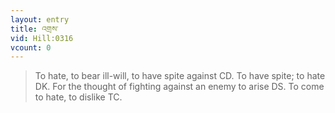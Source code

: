 ```yaml
---
layout: entry
title: འགྲས་
vid: Hill:0316
vcount: 0
---
```

> To hate, to bear ill-will, to have spite against CD\. To have spite; to hate DK\. For the thought of fighting against an enemy to arise DS\. To come to hate, to dislike TC\.


